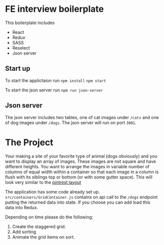 # FE interview boilerplate

This boilerplate includes
- React
- Redux
- SASS
- Reselect
- Json server

## Start up

To start the applictaion run
`npm install`
`npm start`

To start the json server run
`npm run json-server`


## Json server

The json server includes two tables, one of cat images under `/cats` and one of dog images under `/dogs`.
The json server will run on port `3001`.


# The Project

Your making a site of your favorite type of animal (dogs obviously) and you want to display an array of images. These images are not square and have different heights. You want to arrange the images in variable number of columns of equal width within a container so that each image in a column is flush with its siblings top or bottom (or with some gutter space). This will look very similar to the [pintrest layout](https://www.pinterest.com/pin/713398397203052958/)

The application has some code already set up. `src/containers/GridContainer.js` contains on api call to the `/dogs` endpoint putting the returned data into state. If you choose you can add load this data into Redux.

Depending on time please do the following:

1. Create the staggered grid.
2. Add sorting
3. Animate the grid items on sort.